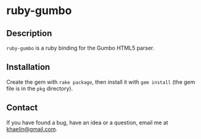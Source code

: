 # ruby-gumbo

## Description

`ruby-gumbo` is a ruby binding for the Gumbo HTML5 parser.

## Installation

Create the gem with `rake package`, then install it with `gem install` (the
gem file is in the `pkg` directory).

## Contact

If you have found a bug, have an idea or a question, email me at
<khaelin@gmail.com>.
